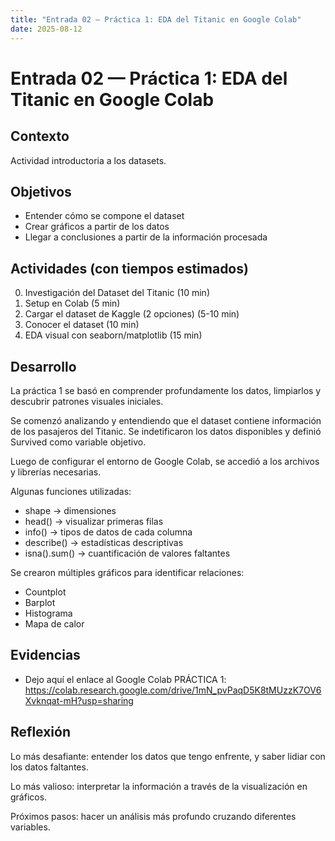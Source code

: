 ```yaml
---
title: "Entrada 02 — Práctica 1: EDA del Titanic en Google Colab"
date: 2025-08-12
---
```


# Entrada 02 — Práctica 1: EDA del Titanic en Google Colab

## Contexto
Actividad introductoria a los datasets.

## Objetivos
- Entender cómo se compone el dataset
- Crear gráficos a partir de los datos
- Llegar a conclusiones a partir de la información procesada

## Actividades (con tiempos estimados)
0. Investigación del Dataset del Titanic (10 min)
1. Setup en Colab (5 min)
2. Cargar el dataset de Kaggle (2 opciones) (5-10 min)
3. Conocer el dataset (10 min)
4. EDA visual con seaborn/matplotlib (15 min)

## Desarrollo
La práctica 1 se basó en comprender profundamente los datos, limpiarlos y descubrir patrones visuales iniciales.

Se comenzó analizando y entendiendo que el dataset contiene información de los pasajeros del Titanic. Se indetificaron los datos disponibles y definió Survived como variable objetivo.

Luego de configurar el entorno de Google Colab, se accedió a los archivos y librerías necesarias.

Algunas funciones utilizadas:
- shape -> dimensiones
- head() -> visualizar primeras filas
- info() -> tipos de datos de cada columna
- describe() -> estadísticas descriptivas
- isna().sum() -> cuantificación de valores faltantes

Se crearon múltiples gráficos para identificar relaciones:
- Countplot
- Barplot
- Histograma
- Mapa de calor

## Evidencias
- Dejo aquí el enlace al Google Colab PRÁCTICA 1: https://colab.research.google.com/drive/1mN_pvPaqD5K8tMUzzK7OV6Xvknqat-mH?usp=sharing

## Reflexión
Lo más desafiante: entender los datos que tengo enfrente, y saber lidiar con los datos faltantes.

Lo más valioso: interpretar la información a través de la visualización en gráficos.

Próximos pasos: hacer un análisis más profundo cruzando diferentes variables.
